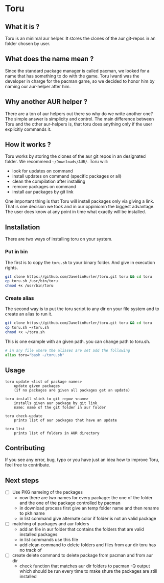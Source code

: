 # Toru

## What it is ?

Toru is an minimal aur helper. It stores the clones of the aur git-repos in an folder chosen by user.

## What does the name mean ?

Since the standard package manager is called pacman, we looked for a name that has something to do with the game. Toru Iwanti was the developer in charge for the pacman game, so we decided to honor him by naming our aur-helper after him.

## Why another AUR helper ?

There are a ton of aur helpers out there so why do we write another one? The simple answer is simplicity and control. The main difference between Toru and the other aur-helpers is, that toru does anything only if the user explicitly commands it.

## How it works ?

Toru works by storing the clones of the aur git repos in an designated folder. We recommend `~/Downloads/AUR/`.
Toru will:
- look for updates on command
- install updates on command (specific packages or all)
- clean the compilation after installing
- remove packages on command
- install aur packages by git link

One important thing is that Toru will install packages only via giving a link. That is one decision we took and in our oppiniomn the biggest advantage. The user does know at any point in time what exactly will be installed.

## Installation

There are two ways of installing toru on your system.

### Put in bin

The first is to copy the `toru.sh` to your binary folder. And give in execution rights.

```bash
git clone https://github.com/JavelinHurler/toru.git toru && cd toru
cp toru.sh /usr/bin/toru
chmod +x /usr/bin/toru
```

### Create alias

The second way is to put the toru script to any dir on your file system and to create an alias to run it.

```bash
git clone https://github.com/JavelinHurler/toru.git toru && cd toru
cp toru.sh ~/toru.sh
chmod +x ~/toru.sh
```

This is one example with an given path. you can change path to toru.sh.

```bash
# in any file where the aliases are set add the following
alias toru="bash ~/toru.sh"
```


## Usage
```
toru update <list of package names>
	update given packages
	(if no packages are given all packages get an update)

toru install <link to git repo> <name>
	installs given aur package by git link
	name: name of the git folder in aur folder

toru check-update
	prints list of aur packages that have an update

toru list
	prints list of folders in AUR directory
```

## Contributing

If you see any error, bug, typo or you have just an idea how to improve Toru, feel free to contribute.

## Next steps

- [ ] Use PKG nameing of the packages
    - now there are two names for every package: the one of the folder and the one of the package controlled by pacman
    - in download process first give an temp folder name and then rename to pkh name
    - in list command give alternate color if folder is not an valid package
- [ ] matching of packages and aur folders
    - add an file in aur folder that contains the folders that are valid installed packages
    - in list commands use this file
    - add clean command to delete folders and files from aur dir toru has no track of
- [ ] create delete command to delete package from pacman and from aur dir
    - check function that matches aur dir folders to pacman -Q output which should be run every time to make shure the packages are still installed
